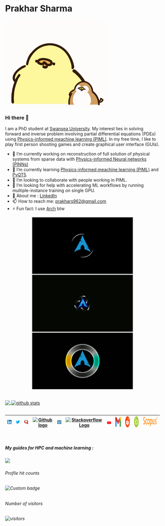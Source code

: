 <p align="center">
<h1> Prakhar Sharma </h1>
<img src="Asset/giphy.gif" width="328"/>
</p>

### Hi there 👋
I am a PhD student at [Swansea University](https://www.swansea.ac.uk/). My interest lies in solving forward and inverse problem involving partial differential equations (PDEs) using [Physics-informed meachine learning (PIML)](https://medium.com/@zhaoshuai1989/why-do-we-need-physics-informed-machine-learning-piml-d11fe0c4436c). In my free time, I like to play first person shooting games and create graphical user interface (GUIs).



- 🔭 I’m currently working on reconstruction of full solution of physical systems from sparse data with [Physics-informed Neural networks (PINNs)](https://link.springer.com/article/10.1007/s11831-023-09890-4)
- 🌱 I’m currently learning [Physics-informed meachine learning (PIML)](https://medium.com/@zhaoshuai1989/why-do-we-need-physics-informed-machine-learning-piml-d11fe0c4436c) and [PyQT5](https://riverbankcomputing.com/software/pyqt/intro).
- 👯 I’m looking to collaborate with people working in PIML.
- 🤔 I’m looking for help with accelerating ML workflows by running multiple-instance training on single GPU.
- 💬 About me : [LinkedIn](https://www.linkedin.com/in/prak-sharma/)
- 📫 How to reach me: prakhars962@gmail.com
- ⚡ Fun fact: I use [Arch](https://archlinux.org/) btw

<p align="center">
<img src="Asset/arch.gif" width="328">
<img src="Asset/arch_2.gif" width="328">
<img src="Asset/arch_3.gif" width="328">
</p>
<br>

<a href="https://github.com/praksharma">
  <img align="center" src="https://github-readme-stats.vercel.app/api/top-langs/?username=praksharma&theme=radical" />
</a>

<a href="https://github.com/praksharma">
 <img align="center" src="https://github-readme-stats.vercel.app/api?username=praksharma&show_icons=true&theme=radical" alt="github stats"/>
</a>

<br>
<br>

| [<img src="Asset/Linkedin.svg" alt="Linkedin Logo" width="32">](https://www.linkedin.com/in/prak-sharma/) | [<img src="Asset/Twitter.svg" alt="Twitter Logo" width="32">](https://twitter.com/prakhar962) | [<img src="Asset/quora.png" alt="quora logo" width="32">](https://www.quora.com/profile/Prakhar-Sharma-290)| [<img src="https://cdn.svgporn.com/logos/github-icon.svg" alt="Github logo" width="34">](https://github.com/praksharma) | [<img src="Asset/wordpress.svg" alt="wordpress Logo" width="30">](https://prakhar962.wordpress.com/) | [<img src="https://cdn.svgporn.com/logos/stackoverflow-icon.svg" alt="Stackoverflow Logo" width="28">](https://stackoverflow.com/users/14598633/prakhar-sharma) | [<img src="Asset/youtube.svg" alt="youtube Logo" width="30">](https://www.youtube.com/@wonderhd6844) | [<img src="Asset/gmail.svg" alt="Gmail logo" height="32">](mailto:prakhars962@gmail.com)| [<img src="Asset/reddit.svg" alt="reddit logo" height="36">](https://www.reddit.com/user/Captain-Thor)| [<img src="Asset/ORCID.svg.png" alt="orcid logo" height="36">](https://orcid.org/my-orcid?orcid=0000-0002-7635-1857) | [<img src="Asset/Scopus.png" alt="scopus logo" height="36">](https://www.scopus.com/authid/detail.uri?authorId=57693143700)|
|:---:|:---:|:---:|:---:|:---:|:---:|:---:|:---:|:---:|:---:|:---:|
<br>
<h5>My guides for HPC and machine learning : <h5>

<a href="https://github.com/praksharma/Sunbird">
  <img align="center" src="https://github-readme-stats.vercel.app/api/pin/?username=praksharma&repo=Sunbird&theme=dark" />
</a>


<h6>Profile hit counts<h6>

![Custom badge](https://img.shields.io/endpoint?color=Green&style=for-the-badge&url=https%3A%2F%2Fhits.dwyl.com%2Fpraksharma%2Fpraksharma.json) 

 <h6>Number of visitors<h6>
 
 ![visitors](https://visitor-badge.laobi.icu/badge?page_id=praksharma)